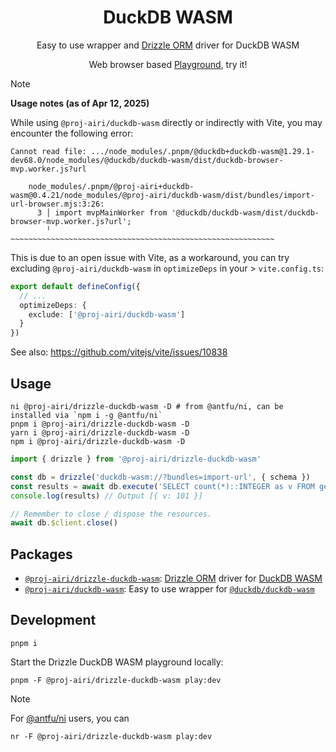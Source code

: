 <h1 align="center">DuckDB WASM</h1>

<p align="center">
Easy to use wrapper and <a href="https://orm.drizzle.team/">Drizzle ORM</a> driver for DuckDB WASM
</p>

<div align="center">

Web browser based [Playground](https://drizzle-orm-duckdb-wasm.netlify.app/), try it!

</div>

> [!NOTE]
>
> **Usage notes (as of Apr 12, 2025)**
>
> While using `@proj-airi/duckdb-wasm` directly or indirectly with Vite, you may encounter the following error:
> 
> ```
> Cannot read file: .../node_modules/.pnpm/@duckdb+duckdb-wasm@1.29.1-dev68.0/node_modules/@duckdb/duckdb-wasm/dist/duckdb-browser-mvp.worker.js?url
> 
>     node_modules/.pnpm/@proj-airi+duckdb-wasm@0.4.21/node_modules/@proj-airi/duckdb-wasm/dist/bundles/import-url-browser.mjs:3:26:
>       3 │ import mvpMainWorker from '@duckdb/duckdb-wasm/dist/duckdb-browser-mvp.worker.js?url';
>         ╵                           ~~~~~~~~~~~~~~~~~~~~~~~~~~~~~~~~~~~~~~~~~~~~~~~~~~~~~~~~~~~
> ```
> 
> This is due to an open issue with Vite, as a workaround, you can try excluding `@proj-airi/duckdb-wasm` in `optimizeDeps` in your > `vite.config.ts`:
> 
> ```ts
> export default defineConfig({
>   // ...
>   optimizeDeps: {
>     exclude: ['@proj-airi/duckdb-wasm']
>   }
> })
> ```
> 
> See also: https://github.com/vitejs/vite/issues/10838

## Usage

```shell
ni @proj-airi/drizzle-duckdb-wasm -D # from @antfu/ni, can be installed via `npm i -g @antfu/ni`
pnpm i @proj-airi/drizzle-duckdb-wasm -D
yarn i @proj-airi/drizzle-duckdb-wasm -D
npm i @proj-airi/drizzle-duckdb-wasm -D
```

```typescript
import { drizzle } from '@proj-airi/drizzle-duckdb-wasm'

const db = drizzle('duckdb-wasm://?bundles=import-url', { schema })
const results = await db.execute('SELECT count(*)::INTEGER as v FROM generate_series(0, 100) t(v)')
console.log(results) // Output [{ v: 101 }]

// Remember to close / dispose the resources.
await db.$client.close()
```

## Packages

- [`@proj-airi/drizzle-duckdb-wasm`](https://github.com/proj-airi/duckdb-wasm/tree/main/packages/drizzle-duckdb-wasm/README.md): [Drizzle ORM](https://orm.drizzle.team/) driver for [DuckDB WASM](https://github.com/duckdb/duckdb-wasm)
- [`@proj-airi/duckdb-wasm`](https://github.com/proj-airi/duckdb-wasm/tree/main/packages/duckdb-wasm/README.md): Easy to use wrapper for [`@duckdb/duckdb-wasm`](https://github.com/duckdb/duckdb-wasm)

## Development

```shell
pnpm i
```

Start the Drizzle DuckDB WASM playground locally:

```shell
pnpm -F @proj-airi/drizzle-duckdb-wasm play:dev
```

> [!NOTE]
>
> For [@antfu/ni](https://github.com/antfu-collective/ni) users, you can
>
> ```shell
> nr -F @proj-airi/drizzle-duckdb-wasm play:dev
> ```
